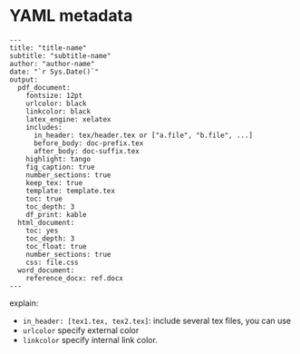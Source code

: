 # YAML metadata

```
---
title: "title-name"
subtitle: "subtitle-name"
author: "author-name"
date: "`r Sys.Date()`"
output: 
  pdf_document:
    fontsize: 12pt
    urlcolor: black
    linkcolor: black
    latex_engine: xelatex
    includes:
      in_header: tex/header.tex or ["a.file", "b.file", ...]
      before_body: doc-prefix.tex
      after_body: doc-suffix.tex
    highlight: tango
    fig_caption: true
    number_sections: true
    keep_tex: true
    template: template.tex
    toc: true
    toc_depth: 3
    df_print: kable
  html_document:
    toc: yes
    toc_depth: 3
    toc_float: true
    number_sections: true
    css: file.css
  word_document:
    reference_docx: ref.docx
---
```

explain:

* `in_header: [tex1.tex, tex2.tex]`: include several tex files, you can use
* `urlcolor` specify external color
* `linkcolor` specify internal link color.
